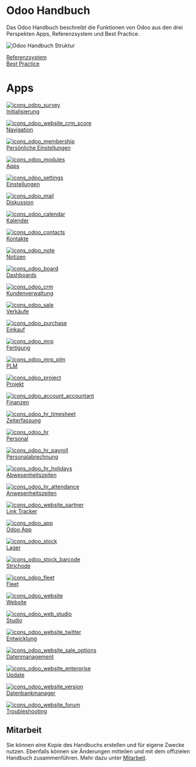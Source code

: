 # Odoo Handbuch

Das Odoo Handbuch beschreibt die Funktionen von Odoo aus den drei Perspekten Apps, Referenzsystem und Best Practice.

![Odoo Handbuch Struktur](assets/Odoo%20Handbuch%20Struktur.svg)

[Referenzsystem](Referenzsystem.md)  
[Best Practice](Theorie.md)  

# Apps

[![icons_odoo_survey](assets/icons_odoo_survey.png)  
Initialisierung](Initialisierung.md)

[![icons_odoo_website_crm_score](assets/icons_odoo_website_crm_score.png)  
Navigation](Navigation.md)

[![icons_odoo_membership](assets/icons_odoo_membership.png)  
Persönliche Einstellungen](Pers%C3%B6nliche-Einstellungen.md)

[![icons_odoo_modules](assets/icons_odoo_modules.png)  
Apps](Apps.md)

[![icons_odoo_settings](assets/icons_odoo_settings.png)  
Einstellungen](Einstellungen.md)

[![icons_odoo_mail](assets/icons_odoo_mail.png)  
Diskussion](Diskussion.md)

[![icons_odoo_calendar](assets/icons_odoo_calendar.png)  
Kalender](Kalender.md)

[![icons_odoo_contacts](assets/icons_odoo_contacts.png)  
Kontakte](Kontakte.md)

[![icons_odoo_note](assets/icons_odoo_note.png)  
Notizen](Notizen.md)

[![icons_odoo_board](assets/icons_odoo_board.png)  
Dashboards](Dashboards.md)

[![icons_odoo_crm](assets/icons_odoo_crm.png)  
Kundenverwaltung](Kundenverwaltung.md)

[![icons_odoo_sale](assets/icons_odoo_sale.png)  
Verkäufe](Verk%C3%A4ufe.md)

[![icons_odoo_purchase](assets/icons_odoo_purchase.png)  
Einkauf](Einkauf.md)

[![icons_odoo_mrp](assets/icons_odoo_mrp.png)  
Fertigung](Fertigung.md)

[![icons_odoo_mrp_plm](assets/icons_odoo_mrp_plm.png)  
PLM](PLM.md)

[![icons_odoo_project](assets/icons_odoo_project.png)  
Projekt](Projekt.md)

[![icons_odoo_account_accountant](assets/icons_odoo_account_accountant.png)  
Finanzen](Finanzen.md)

[![icons_odoo_hr_timesheet](assets/icons_odoo_hr_timesheet.png)  
Zeiterfassung](Zeiterfassung.md)

[![icons_odoo_hr](assets/icons_odoo_hr.png)  
Personal](Personal.md)

[![icons_odoo_hr_payroll](assets/icons_odoo_hr_payroll.png)  
Personalabrechnung](Personalabrechnung.md)

[![icons_odoo_hr_holidays](assets/icons_odoo_hr_holidays.png)  
Abwesenheitszeiten](Abwesenheitszeiten.md)

[![icons_odoo_hr_attendance](assets/icons_odoo_hr_attendance.png)  
Anwesenheitszeiten](Anwesenheitszeiten.md)

[![icons_odoo_website_partner](assets/icons_odoo_website_partner.png)  
Link Tracker](Link-Tracker.md)

[![icons_odoo_app](assets/icons_odoo_app.png)  
Odoo App](Odoo-App.md)

[![icons_odoo_stock](assets/icons_odoo_stock.png)  
Lager](Lager.md)

[![icons_odoo_stock_barcode](assets/icons_odoo_stock_barcode.png)  
Strichode](Strichcode.md)

[![icons_odoo_fleet](assets/icons_odoo_fleet.png)  
Fleet](Fleet.md)

[![icons_odoo_website](assets/icons_odoo_website.png)  
Website](Website.md)

[![icons_odoo_web_studio](assets/icons_odoo_web_studio.png)  
Studio](Studio.md)

[![icons_odoo_website_twitter](assets/icons_odoo_website_twitter.png)  
Entwicklung](Entwicklung.md)

[![icons_odoo_website_sale_options](assets/icons_odoo_website_sale_options.png)  
Datenmanagement](Datenmanagement.md)

[![icons_odoo_website_enterprise](assets/icons_odoo_website_enterprise.png)  
Update](Update.md)

[![icons_odoo_website_version](assets/icons_odoo_website_version.png)  
Datenbankmanager](Datenbankmanager.md)

[![icons_odoo_website_forum](assets/icons_odoo_website_forum.png)  
Troubleshooting](Troubleshooting.md)

## Mitarbeit

Sie können eine Kopie des Handbuchs erstellen und für eigene Zwecke nutzen. Ebenfalls können sie Änderungen mitteilen und mit dem offizielen Handbuch zusammenführen. Mehr dazu unter [Mitarbeit](Mitarbeit.md).